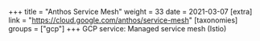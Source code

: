 +++
title = "Anthos Service Mesh"
weight = 33
date = 2021-03-07
[extra]
link = "https://cloud.google.com/anthos/service-mesh"
[taxonomies]
groups = ["gcp"]
+++
GCP service: Managed service mesh (Istio)

